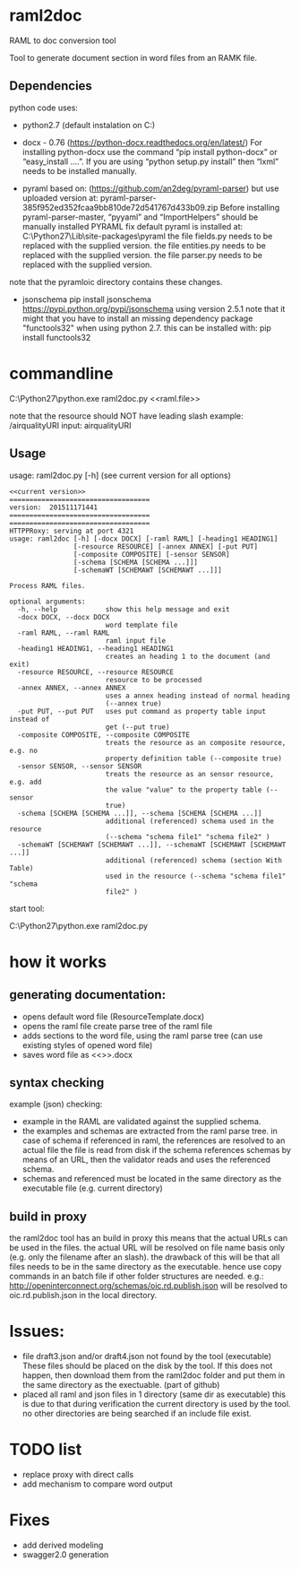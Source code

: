 # raml2doc
RAML to doc conversion tool

Tool to generate document section in word files from an RAMK file.

## Dependencies
python code uses: 
- python2.7 (default instalation on C:)

- docx - 0.76 (https://python-docx.readthedocs.org/en/latest/)
  For installing python-docx use the command “pip install python-docx” or “easy_install ….”. 
  If you are using “python setup.py install” then “lxml” needs to be installed manually.

- pyraml 
based on:
(https://github.com/an2deg/pyraml-parser)
but use uploaded version at:
pyraml-parser-385f952ed352fcaa9bb810de72d541767d433b09.zip
  Before installing pyraml-parser-master, “pyyaml” and “ImportHelpers” should be manually installed
 PYRAML fix
 default pyraml is installed at:
 C:\Python27\Lib\site-packages\pyraml
 the file fields.py needs to be replaced with the supplied version.
 the file entities.py needs to be replaced with the supplied version.
 the file parser.py needs to be replaced with the supplied version.

 note that the pyramloic directory contains these changes.
 
 
- jsonschema
pip install jsonschema
https://pypi.python.org/pypi/jsonschema
using version 2.5.1
note that it might that you have to install an missing dependency package "functools32" when using python 2.7.
this can be installed with: 
pip install functools32

 
# commandline

C:\Python27\python.exe  raml2doc.py <<raml.file>>


note that the resource should NOT have leading slash
example: /airqualityURI
input: airqualityURI


## Usage

usage: raml2doc.py [-h] 
(see current version for all options)

```
<<current version>>
===================================
version:  201511171441
===================================
===================================
HTTPPRoxy: serving at port 4321
usage: raml2doc [-h] [-docx DOCX] [-raml RAML] [-heading1 HEADING1]
                [-resource RESOURCE] [-annex ANNEX] [-put PUT]
                [-composite COMPOSITE] [-sensor SENSOR]
                [-schema [SCHEMA [SCHEMA ...]]]
                [-schemaWT [SCHEMAWT [SCHEMAWT ...]]]

Process RAML files.

optional arguments:
  -h, --help            show this help message and exit
  -docx DOCX, --docx DOCX
                        word template file
  -raml RAML, --raml RAML
                        raml input file
  -heading1 HEADING1, --heading1 HEADING1
                        creates an heading 1 to the document (and exit)
  -resource RESOURCE, --resource RESOURCE
                        resource to be processed
  -annex ANNEX, --annex ANNEX
                        uses a annex heading instead of normal heading
                        (--annex true)
  -put PUT, --put PUT   uses put command as property table input instead of
                        get (--put true)
  -composite COMPOSITE, --composite COMPOSITE
                        treats the resource as an composite resource, e.g. no
                        property definition table (--composite true)
  -sensor SENSOR, --sensor SENSOR
                        treats the resource as an sensor resource, e.g. add
                        the value "value" to the property table (--sensor
                        true)
  -schema [SCHEMA [SCHEMA ...]], --schema [SCHEMA [SCHEMA ...]]
                        additional (referenced) schema used in the resource
                        (--schema "schema file1" "schema file2" )
  -schemaWT [SCHEMAWT [SCHEMAWT ...]], --schemaWT [SCHEMAWT [SCHEMAWT ...]]
                        additional (referenced) schema (section With Table)
                        used in the resource (--schema "schema file1" "schema
                        file2" )
```

start tool:

C:\Python27\python.exe  raml2doc.py <args>



# how it works
generating documentation:
-------------------------
- opens default word file (ResourceTemplate.docx)
- opens the raml file
    create parse tree of the raml file
- adds sections to the word file, using the raml parse tree
	(can use existing styles of opened word file)
- saves word file as <<>>.docx

## syntax checking
example (json) checking:
- example in the RAML are validated against the supplied schema.
- the examples and schemas are extracted from the raml parse tree.
    in case of schema if referenced in raml, the references are resolved to an actual file 
    the file is read from disk
    if the schema references schemas by means of an URL, then the validator reads and uses the referenced schema.
- schemas and referenced must be located in the same directory as the executable file (e.g. current directory)

## build in proxy

the raml2doc tool has an build in proxy
this means that the actual URLs can be used in the files.
the actual URL will be resolved on file name basis only (e.g. only the filename after an slash).
the drawback of this will be that all files needs to be in the same directory as the executable.
hence use copy commands in an batch file if other folder structures are needed.
e.g.:
http://openinterconnect.org/schemas/oic.rd.publish.json 
will be resolved to
oic.rd.publish.json 
in the local directory.


# Issues:
- file draft3.json and/or draft4.json not found by the tool (executable)
  These files should be placed on the disk by the tool. 
  If this does not happen, then download them from the raml2doc folder and put them in the same directory as the exectuable.
  (part of github)
- placed all raml and json files in 1 directory (same dir as executable)
  this is due to that during verification the current directory is used by the tool. 
  no other directories are being searched if an include file exist.

# TODO list
 - replace proxy with direct calls
 - add mechanism to compare word output
 
 
# Fixes
- add derived modeling
- swagger2.0 generation
